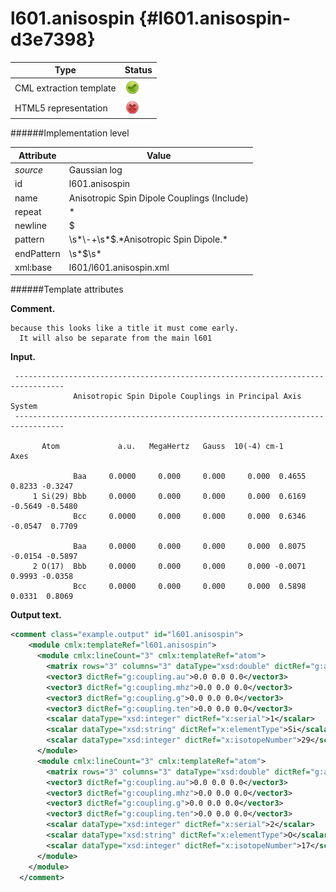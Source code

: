 # l601.anisospin {#l601.anisospin-d3e7398}


| Type                                                                                                                                                | Status                                                                                                                                              |
|----|----|
| CML extraction template                                                                                                                             | ![](/imgs/Total.png)                                                                                                                                |
| HTML5 representation                                                                                                                                | ![](/imgs/None.png)                                                                                                                                 |

######Implementation level

| Attribute                                                                                                                                           | Value                                                                                                                                               |
|----|----|
| *source*                                                                                                                                            | Gaussian log                                                                                                                                        |
| id                                                                                                                                                  | l601.anisospin                                                                                                                                      |
| name                                                                                                                                                | Anisotropic Spin Dipole Couplings (Include)                                                                                                         |
| repeat                                                                                                                                              | \*                                                                                                                                                  |
| newline                                                                                                                                             | \$                                                                                                                                                  |
| pattern                                                                                                                                             | \\s\*\\-+\\s\*\$.\*Anisotropic Spin Dipole.\*                                                                                                       |
| endPattern                                                                                                                                          | \\s\*\$\\s\*                                                                                                                                        |
| xml:base                                                                                                                                            | l601/l601.anisospin.xml                                                                                                                             |

######Template attributes

**Comment.**

    because this looks like a title it must come early. 
      It will also be separate from the main l601

**Input.**

     ---------------------------------------------------------------------------------
                  Anisotropic Spin Dipole Couplings in Principal Axis System
     ---------------------------------------------------------------------------------

           Atom             a.u.   MegaHertz   Gauss  10(-4) cm-1        Axes

                  Baa     0.0000     0.000     0.000     0.000  0.4655  0.8233 -0.3247
         1 Si(29) Bbb     0.0000     0.000     0.000     0.000  0.6169 -0.5649 -0.5480
                  Bcc     0.0000     0.000     0.000     0.000  0.6346 -0.0547  0.7709
     
                  Baa     0.0000     0.000     0.000     0.000  0.8075 -0.0154 -0.5897
         2 O(17)  Bbb     0.0000     0.000     0.000     0.000 -0.0071  0.9993 -0.0358
                  Bcc     0.0000     0.000     0.000     0.000  0.5898  0.0331  0.8069
                  
                  
      

**Output text.**

```xml
<comment class="example.output" id="l601.anisospin">
    <module cmlx:templateRef="l601.anisospin">
      <module cmlx:lineCount="3" cmlx:templateRef="atom">
        <matrix rows="3" columns="3" dataType="xsd:double" dictRef="g:axis" cmlx:templateRef="baa">0.4655 0.8233 -0.3247 0.6169 -0.5649 -0.548 0.6346 -0.0547 0.7709</matrix>
        <vector3 dictRef="g:coupling.au">0.0 0.0 0.0</vector3>
        <vector3 dictRef="g:coupling.mhz">0.0 0.0 0.0</vector3>
        <vector3 dictRef="g:coupling.g">0.0 0.0 0.0</vector3>
        <vector3 dictRef="g:coupling.ten">0.0 0.0 0.0</vector3>
        <scalar dataType="xsd:integer" dictRef="x:serial">1</scalar>
        <scalar dataType="xsd:string" dictRef="x:elementType">Si</scalar>
        <scalar dataType="xsd:integer" dictRef="x:isotopeNumber">29</scalar>
      </module>
      <module cmlx:lineCount="3" cmlx:templateRef="atom">
        <matrix rows="3" columns="3" dataType="xsd:double" dictRef="g:axis" cmlx:templateRef="baa">0.8075 -0.0154 -0.5897 -0.0071 0.9993 -0.0358 0.5898 0.0331 0.8069</matrix>
        <vector3 dictRef="g:coupling.au">0.0 0.0 0.0</vector3>
        <vector3 dictRef="g:coupling.mhz">0.0 0.0 0.0</vector3>
        <vector3 dictRef="g:coupling.g">0.0 0.0 0.0</vector3>
        <vector3 dictRef="g:coupling.ten">0.0 0.0 0.0</vector3>
        <scalar dataType="xsd:integer" dictRef="x:serial">2</scalar>
        <scalar dataType="xsd:string" dictRef="x:elementType">O</scalar>
        <scalar dataType="xsd:integer" dictRef="x:isotopeNumber">17</scalar>
      </module>
    </module>
  </comment>
```
